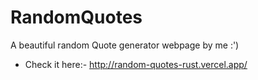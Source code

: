 # RandomQuotes
A beautiful random Quote generator webpage by me :')

* Check it here:-
http://random-quotes-rust.vercel.app/
